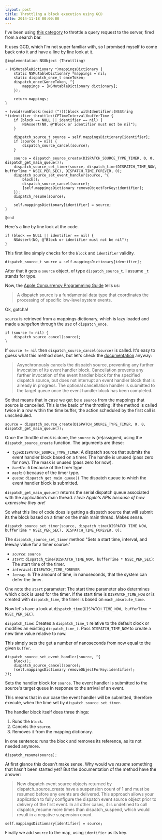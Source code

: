 ```yaml
---
layout: post
title: Throttling a block execution using GCD
date: 2014-11-18 00:00:00
---
```


I've been using [this category](https://gist.github.com/jwilling/6012128) to throttle a query request to the server, fired from a search bar.

It uses GCD, which I'm not super familiar with, so I promised myself to come back onto it and have a line by line look at it.

```objc
@implementation NSObject (Throttling)

+ (NSMutableDictionary *)mappingsDictionary {
    static NSMutableDictionary *mappings = nil;
    static dispatch_once_t onceToken;
    dispatch_once(&onceToken, ^{
        mappings = [NSMutableDictionary dictionary];
    });

    return mappings;
}

+ (void)runBlock:(void (^)())block withIdentifier:(NSString *)identifier throttle:(CFTimeInterval)bufferTime {
    if (block == NULL || identifier == nil) {
        NSAssert(NO, @"Block or identifier must not be nil");
    }

    dispatch_source_t source = self.mappingsDictionary[identifier];
    if (source != nil) {
        dispatch_source_cancel(source);
    }

    source = dispatch_source_create(DISPATCH_SOURCE_TYPE_TIMER, 0, 0, dispatch_get_main_queue());
    dispatch_source_set_timer(source, dispatch_time(DISPATCH_TIME_NOW, bufferTime * NSEC_PER_SEC), DISPATCH_TIME_FOREVER, 0);
    dispatch_source_set_event_handler(source, ^{
        block();
        dispatch_source_cancel(source);
        [self.mappingsDictionary removeObjectForKey:identifier];
    });
    dispatch_resume(source);

    self.mappingsDictionary[identifier] = source;
}

@end
```

Here's a line by line look at the code.

```objc
if (block == NULL || identifier == nil) {
    NSAssert(NO, @"Block or identifier must not be nil");
}
```

This first line simply checks for the `block` and `identifier` validity.

```objc
dispatch_source_t source = self.mappingsDictionary[identifier];
```

After that it gets a `source` object, of type `dispatch_source_t`. I assume `_t` stands for type.

Now, the [Apple Concurrency Programming Guide](https://developer.apple.com/library/ios/documentation/General/Conceptual/ConcurrencyProgrammingGuide/GCDWorkQueues/GCDWorkQueues.html) tells us:

> A dispatch source is a fundamental data type that coordinates the processing of specific low-level system events.

Ok, gotcha!

`source` is retrieved from a mappings dictionary, which is lazy loaded and made a _singelton_ through the use of `dispatch_once`.

```objc
if (source != nil) {
    dispatch_source_cancel(source);
}
```

If `source != nil` then `dispatch_source_cancel(source)` is called. It's easy to guess what this method does, but let's check the [documentation](https://developer.apple.com/library/ios/documentation/Performance/Reference/GCD_libdispatch_Ref/index.html#//apple_ref/c/func/dispatch_source_cancel) anyway:

> Asynchronously cancels the dispatch source, preventing any further invocation of its event handler block. Cancellation prevents any further invocation of the event handler block for the specified dispatch source, but does not interrupt an event handler block that is already in progress. The optional cancellation handler is submitted to the target queue once the event handler block has been completed.

So that means that in case we get be a `source` from the mappings that source is cancelled.
This is the basic of the throttling: if the method is called twice in a row within the time buffer, the action scheduled by the first call is unscheduled.

```objc
source = dispatch_source_create(DISPATCH_SOURCE_TYPE_TIMER, 0, 0, dispatch_get_main_queue());
```

Once the throttle check is done, the `source` is (re)assigned, using the `dispatch_source_create` function. The arguments are these:

* _`type`_:`DISPATCH_SOURCE_TYPE_TIMER`: A dispatch source that submits the event handler block based on a timer. The handle is unused (pass zero for now). The mask is unused (pass zero for now).
* _`handle`_: `0` because of the timer type.
* _`mask`_: `0` because of the timer type.
* _`queue`_: `dispatch_get_main_queue()` The dispatch queue to which the event handler block is submitted.

`dispatch_get_main_queue()` returns the serial dispatch queue associated with the application’s main thread. _I love Apple's APIs because of how expressive they are!_

So what this line of code does is getting a dispatch source that will submit its the block based on a timer on the main main thread. Makes sense.

```objc
dispatch_source_set_timer(source, dispatch_time(DISPATCH_TIME_NOW, bufferTime * NSEC_PER_SEC), DISPATCH_TIME_FOREVER, 0);
```

The `dispatch_source_set_timer` method "Sets a start time, interval, and leeway value for a timer source."

* _`source`_: `source`
* _`start`_: `dispatch_time(DISPATCH_TIME_NOW, bufferTime * NSEC_PER_SEC)`: The start time of the timer. 
* _`interaval`_: `DISPATCH_TIME_FOREVER`
* _`leeway`_: `0`: The amount of time, in nanoseconds, that the system can defer the timer.

One note the `start` parameter: The start time parameter also determines which clock is used for the timer. If the start time is `DISPATCH_TIME_NOW` or is created with `dispatch_time`, the timer is based on `mach_absolute_time`.

Now let's have a look at `dispatch_time(DISPATCH_TIME_NOW, bufferTime * NSEC_PER_SEC)`.

`dispatch_time`: Creates a `dispatch_time_t` relative to the default clock or modifies an existing `dispatch_time_t`. Pass `DISPATCH_TIME_NOW` to create a new time value relative to now.

This simply sets the get a number of nanoseconds from now equal to the given `buffer`.

```objc
dispatch_source_set_event_handler(source, ^{
    block();
    dispatch_source_cancel(source);
    [self.mappingsDictionary removeObjectForKey:identifier];
});
```

Sets the handler block for `source`. The event handler is submitted to the source's target queue in response to the arrival of an event.

This means that in our case the event handler will be submitted, therefore execute, when the time set by `dispatch_source_set_timer`.

The handler block itself does three things:

1. Runs the `block`.
2. Cancels the `source`.
3. Removes it from the mapping dictionary.

In one sentence: runs the block and removes its reference, as its not needed anymore.

```objc
dispatch_resume(source);
```

At first glance this doesn't make sense. Why would we _resume_ something that hasn't been started yet? But the documentation of the method have the answer:

> New dispatch event source objects returned by dispatch_source_create have a suspension count of 1 and must be resumed before any events are delivered. This approach allows your application to fully configure the dispatch event source object prior to delivery of the first event. In all other cases, it is undefined to call dispatch_resume more times than dispatch_suspend, which would result in a negative suspension count.

```objc
self.mappingsDictionary[identifier] = source;
```

Finally we add `source` to the map, using `identifier` as its key.